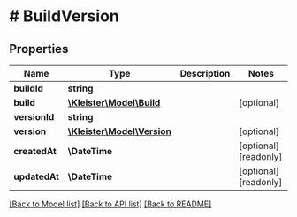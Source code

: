# # BuildVersion

## Properties

Name | Type | Description | Notes
------------ | ------------- | ------------- | -------------
**buildId** | **string** |  |
**build** | [**\Kleister\Model\Build**](Build.md) |  | [optional]
**versionId** | **string** |  |
**version** | [**\Kleister\Model\Version**](Version.md) |  | [optional]
**createdAt** | **\DateTime** |  | [optional] [readonly]
**updatedAt** | **\DateTime** |  | [optional] [readonly]

[[Back to Model list]](../../README.md#models) [[Back to API list]](../../README.md#endpoints) [[Back to README]](../../README.md)
